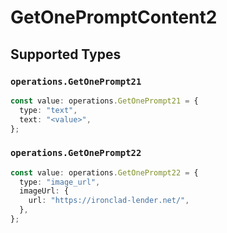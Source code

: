 # GetOnePromptContent2


## Supported Types

### `operations.GetOnePrompt21`

```typescript
const value: operations.GetOnePrompt21 = {
  type: "text",
  text: "<value>",
};
```

### `operations.GetOnePrompt22`

```typescript
const value: operations.GetOnePrompt22 = {
  type: "image_url",
  imageUrl: {
    url: "https://ironclad-lender.net/",
  },
};
```

